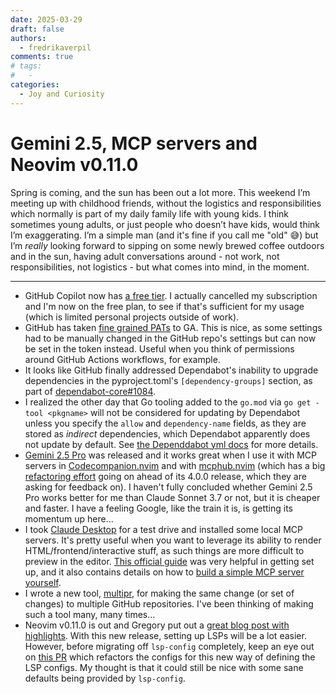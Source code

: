 ```yaml
---
date: 2025-03-29
draft: false
authors:
  - fredrikaverpil
comments: true
# tags:
#   -
categories:
  - Joy and Curiosity
---
```


# Gemini 2.5, MCP servers and Neovim v0.11.0

Spring is coming, and the sun has been out a lot more. This weekend I’m meeting
up with childhood friends, without the logistics and responsibilities which
normally is part of my daily family life with young kids. I think sometimes
young adults, or just people who doesn’t have kids, would think I’m
exaggerating. I’m a simple man (and it's fine if you call me "old" 😅) but I’m
_really_ looking forward to sipping on some newly brewed coffee outdoors and in
the sun, having adult conversations around - not work, not responsibilities, not
logistics - but what comes into mind, in the moment.

---

- GitHub Copilot now has
  [a free tier](https://docs.github.com/en/copilot/about-github-copilot/subscription-plans-for-github-copilot).
  I actually cancelled my subscription and I'm now on the free plan, to see if
  that's sufficient for my usage (which is limited personal projects outside of
  work).
- GitHub has taken
  [fine grained PATs](https://github.blog/changelog/2025-03-18-fine-grained-pats-are-now-generally-available)
  to GA. This is nice, as some settings had to be manually changed in the GitHub
  repo's settings but can now be set in the token instead. Useful when you think
  of permissions around GitHub Actions workflows, for example.
- It looks like GitHub finally addressed Dependabot's inability to upgrade
  dependencies in the pyproject.toml's `[dependency-groups]` section, as part of
  [dependabot-core#1084](https://github.com/dependabot/dependabot-core/issues/10847#event-16730889459).
- I realized the other day that Go tooling added to the `go.mod` via
  `go get -tool <pkgname>` will not be considered for updating by Dependabot
  unless you specify the `allow` and `dependency-name` fields, as they are
  stored as _indirect_ dependencies, which Dependabot apparently does not update
  by default. See
  [the Dependdabot yml docs](https://docs.github.com/en/code-security/dependabot/working-with-dependabot/dependabot-options-reference#allow--)
  for more details.
- [Gemini 2.5 Pro](https://blog.google/technology/google-deepmind/gemini-model-thinking-updates-march-2025/)
  was released and it works great when I use it with MCP servers in
  [Codecompanion.nvim](https://github.com/olimorris/codecompanion.nvim) and with
  [mcphub.nvim](https://github.com/ravitemer/mcphub.nvim) (which has a big
  [refactoring effort](https://github.com/ravitemer/mcphub.nvim/pull/40) going
  on ahead of its 4.0.0 release, which they are asking for feedback on). I
  haven't fully concluded whether Gemini 2.5 Pro works better for me than Claude
  Sonnet 3.7 or not, but it is cheaper and faster. I have a feeling Google, like
  the train it is, is getting its momentum up here...
- I took [Claude Desktop](https://claude.ai/download) for a test drive and
  installed some local MCP servers. It's pretty useful when you want to leverage
  its ability to render HTML/frontend/interactive stuff, as such things are more
  difficult to preview in the editor.
  [This official guide](https://modelcontextprotocol.io/quickstart/user) was
  very helpful in getting set up, and it also contains details on how to
  [build a simple MCP server yourself](https://modelcontextprotocol.io/quickstart/server).
- I wrote a new tool, [multipr](https://github.com/fredrikaverpil/multipr), for
  making the same change (or set of changes) to multiple GitHub repositories.
  I've been thinking of making such a tool many, many times...
- Neovim v0.11.0 is out and Gregory put out a
  [great blog post with highlights](https://gpanders.com/blog/whats-new-in-neovim-0-11/).
  With this new release, setting up LSPs will be a lot easier. However, before
  migrating off `lsp-config` completely, keep an eye out on
  [this PR](https://github.com/neovim/nvim-lspconfig/pull/3659) which refactors
  the configs for this new way of defining the LSP configs. My thought is that
  it could still be nice with some sane defaults being provided by `lsp-config`.
